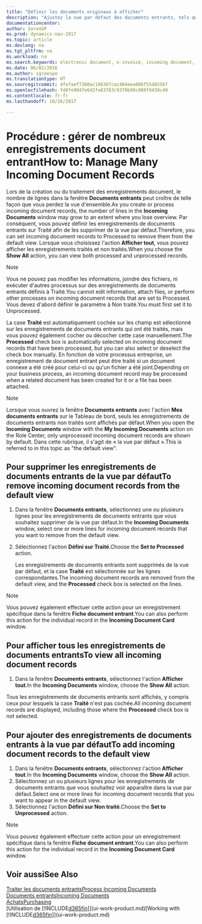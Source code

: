 ```yaml
---
title: "Définir les documents originaux à afficher"
description: "Ajustez la vue par défaut des documents entrants, tels que des factures électroniques, afin d'améliorer votre vue d'ensemble des enregistrements traités et non-traités."
documentationcenter: 
author: SorenGP
ms.prod: dynamics-nav-2017
ms.topic: article
ms.devlang: na
ms.tgt_pltfrm: na
ms.workload: na
ms.search.keywords: electronic document, e-invoice, incoming document, OCR, ecommerce, document exchange, import invoice
ms.date: 06/02/2016
ms.author: sgroespe
ms.translationtype: HT
ms.sourcegitcommit: 4fefaef7380ac10836fcac404eea006f55d8556f
ms.openlocfilehash: fd0fe9047e6d2fe83783c9370b98c969f8430c49
ms.contentlocale: fr-fr
ms.lasthandoff: 10/16/2017

---
```

# <a name="how-to-manage-many-incoming-document-records"></a><span data-ttu-id="0b7a2-103">Procédure : gérer de nombreux enregistrements document entrant</span><span class="sxs-lookup"><span data-stu-id="0b7a2-103">How to: Manage Many Incoming Document Records</span></span>
<span data-ttu-id="0b7a2-104">Lors de la création ou du traitement des enregistrements document, le nombre de lignes dans la fenêtre **Documents entrants** peut croître de telle façon que vous perdez la vue d'ensemble.</span><span class="sxs-lookup"><span data-stu-id="0b7a2-104">As you create or process incoming document records, the number of lines in the **Incoming Documents** window may grow to an extent where you lose overview.</span></span> <span data-ttu-id="0b7a2-105">Par conséquent, vous pouvez définir les enregistrements de documents entrants sur Traité afin de les supprimer de la vue par défaut.</span><span class="sxs-lookup"><span data-stu-id="0b7a2-105">Therefore, you can set incoming document records to Processed to remove them from the default view.</span></span> <span data-ttu-id="0b7a2-106">Lorsque vous choisissez l'action **Afficher tout**, vous pouvez afficher les enregistrements traités et non traités.</span><span class="sxs-lookup"><span data-stu-id="0b7a2-106">When you choose the **Show All** action, you can view both processed and unprocessed records.</span></span>

> [!NOTE]  
>   <span data-ttu-id="0b7a2-107">Vous ne pouvez pas modifier les informations, joindre des fichiers, ni exécuter d'autres processus sur des enregistrements de documents entrants définis à Traité.</span><span class="sxs-lookup"><span data-stu-id="0b7a2-107">You cannot edit information, attach files, or perform other processes on incoming document records that are set to Processed.</span></span> <span data-ttu-id="0b7a2-108">Vous devez d'abord définir le paramètre à Non traité.</span><span class="sxs-lookup"><span data-stu-id="0b7a2-108">You must first set it to Unprocessed.</span></span>

<span data-ttu-id="0b7a2-109">La case **Traité** est automatiquement cochée sur les champ est sélectionné sur les enregistrements de documents entrants qui ont été traités, mais vous pouvez également cocher ou décocher cette case manuellement.</span><span class="sxs-lookup"><span data-stu-id="0b7a2-109">The **Processed** check box is automatically selected on incoming document records that have been processed, but you can also select or deselect the check box manually.</span></span> <span data-ttu-id="0b7a2-110">En fonction de votre processus entreprise, un enregistrement de document entrant peut être traité si un document connexe a été créé pour celui-ci ou qu'un fichier a été joint.</span><span class="sxs-lookup"><span data-stu-id="0b7a2-110">Depending on your business process, an incoming document record may be processed when a related document has been created for it or a file has been attached.</span></span>

> [!NOTE]  
>   <span data-ttu-id="0b7a2-111">Lorsque vous ouvrez la fenêtre **Documents entrants** avec l'action **Mes documents entrants** sur le Tableau de bord, seuls les enregistrements de documents entrants non traités sont affichés par défaut.</span><span class="sxs-lookup"><span data-stu-id="0b7a2-111">When you open the **Incoming Documents** window with the **My Incoming Documents** action on the Role Center, only unprocessed incoming document records are shown by default.</span></span> <span data-ttu-id="0b7a2-112">Dans cette rubrique, il s'agit de « la vue par défaut ».</span><span class="sxs-lookup"><span data-stu-id="0b7a2-112">This is referred to in this topic as "the default view".</span></span>

## <a name="to-remove-incoming-document-records-from-the-default-view"></a><span data-ttu-id="0b7a2-113">Pour supprimer les enregistrements de documents entrants de la vue par défaut</span><span class="sxs-lookup"><span data-stu-id="0b7a2-113">To remove incoming document records from the default view</span></span>
1. <span data-ttu-id="0b7a2-114">Dans la fenêtre **Documents entrants**, sélectionnez une ou plusieurs lignes pour les enregistrements de documents entrants que vous souhaitez supprimer de la vue par défaut.</span><span class="sxs-lookup"><span data-stu-id="0b7a2-114">In the **Incoming Documents** window, select one or more lines for incoming document records that you want to remove from the default view.</span></span>
2. <span data-ttu-id="0b7a2-115">Sélectionnez l'action **Défini sur Traité**.</span><span class="sxs-lookup"><span data-stu-id="0b7a2-115">Choose the **Set to Processed** action.</span></span>

    <span data-ttu-id="0b7a2-116">Les enregistrements de documents entrants sont supprimés de la vue par défaut, et la case **Traité** est sélectionnée sur les lignes correspondantes.</span><span class="sxs-lookup"><span data-stu-id="0b7a2-116">The incoming document records are removed from the default view, and the **Processed** check box is selected on the lines.</span></span>

> [!NOTE]  
>   <span data-ttu-id="0b7a2-117">Vous pouvez également effectuer cette action pour un enregistrement spécifique dans la fenêtre **Fiche document entrant**.</span><span class="sxs-lookup"><span data-stu-id="0b7a2-117">You can also perform this action for the individual record in the **Incoming Document Card** window.</span></span>

## <a name="to-view-all-incoming-document-records"></a><span data-ttu-id="0b7a2-118">Pour afficher tous les enregistrements de documents entrants</span><span class="sxs-lookup"><span data-stu-id="0b7a2-118">To view all incoming document records</span></span>
1. <span data-ttu-id="0b7a2-119">Dans la fenêtre **Documents entrants**, sélectionnez l'action **Afficher tout**.</span><span class="sxs-lookup"><span data-stu-id="0b7a2-119">In the **Incoming Documents** window, choose the **Show All** action.</span></span>

<span data-ttu-id="0b7a2-120">Tous les enregistrements de documents entrants sont affichés, y compris ceux pour lesquels la case **Traité** n'est pas cochée.</span><span class="sxs-lookup"><span data-stu-id="0b7a2-120">All incoming document records are displayed, including those where the **Processed** check box is not selected.</span></span>

## <a name="to-add-incoming-document-records-to-the-default-view"></a><span data-ttu-id="0b7a2-121">Pour ajouter des enregistrements de documents entrants à la vue par défaut</span><span class="sxs-lookup"><span data-stu-id="0b7a2-121">To add incoming document records to the default view</span></span>
1. <span data-ttu-id="0b7a2-122">Dans la fenêtre **Documents entrants**, sélectionnez l'action **Afficher tout**.</span><span class="sxs-lookup"><span data-stu-id="0b7a2-122">In the **Incoming Documents** window, choose the **Show All** action.</span></span>
2. <span data-ttu-id="0b7a2-123">Sélectionnez un ou plusieurs lignes pour les enregistrements de documents entrants que vous souhaitez voir apparaître dans la vue par défaut.</span><span class="sxs-lookup"><span data-stu-id="0b7a2-123">Select one or more lines for incoming document records that you want to appear in the default view.</span></span>
3. <span data-ttu-id="0b7a2-124">Sélectionnez l'action **Défini sur Non traité**.</span><span class="sxs-lookup"><span data-stu-id="0b7a2-124">Choose the **Set to Unprocessed** action.</span></span>  

> [!NOTE]  
>   <span data-ttu-id="0b7a2-125">Vous pouvez également effectuer cette action pour un enregistrement spécifique dans la fenêtre **Fiche document entrant**.</span><span class="sxs-lookup"><span data-stu-id="0b7a2-125">You can also perform this action for the individual record in the **Incoming Document Card** window.</span></span>

## <a name="see-also"></a><span data-ttu-id="0b7a2-126">Voir aussi</span><span class="sxs-lookup"><span data-stu-id="0b7a2-126">See Also</span></span>
[<span data-ttu-id="0b7a2-127">Traiter les documents entrants</span><span class="sxs-lookup"><span data-stu-id="0b7a2-127">Process Incoming Documents</span></span>](across-process-income-documents.md)  
[<span data-ttu-id="0b7a2-128">Documents entrants</span><span class="sxs-lookup"><span data-stu-id="0b7a2-128">Incoming Documents</span></span>](across-income-documents.md)  
[<span data-ttu-id="0b7a2-129">Achats</span><span class="sxs-lookup"><span data-stu-id="0b7a2-129">Purchasing</span></span>](purchasing-manage-purchasing.md)  
<span data-ttu-id="0b7a2-130">[Utilisation de [!INCLUDE[d365fin](includes/d365fin_md.md)]](ui-work-product.md)</span><span class="sxs-lookup"><span data-stu-id="0b7a2-130">[Working with [!INCLUDE[d365fin](includes/d365fin_md.md)]](ui-work-product.md)</span></span>

